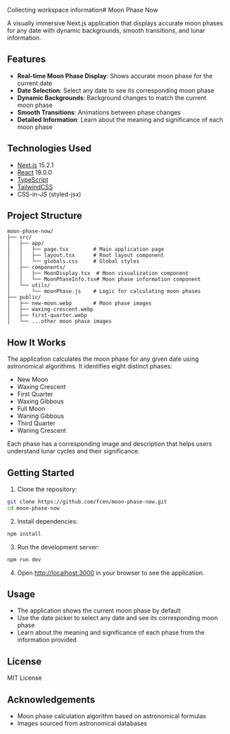 Collecting workspace information# Moon Phase Now

A visually immersive Next.js application that displays accurate moon phases for any date with dynamic backgrounds, smooth transitions, and lunar information.

## Features

- **Real-time Moon Phase Display**: Shows accurate moon phase for the current date
- **Date Selection**: Select any date to see its corresponding moon phase
- **Dynamic Backgrounds**: Background changes to match the current moon phase
- **Smooth Transitions**: Animations between phase changes
- **Detailed Information**: Learn about the meaning and significance of each moon phase

## Technologies Used

- [Next.js](https://nextjs.org/) 15.2.1
- [React](https://reactjs.org/) 19.0.0
- [TypeScript](https://www.typescriptlang.org/)
- [TailwindCSS](https://tailwindcss.com/)
- CSS-in-JS (styled-jsx)

## Project Structure

```
moon-phase-now/
├── src/
│   ├── app/
│   │   ├── page.tsx        # Main application page
│   │   ├── layout.tsx      # Root layout component
│   │   └── globals.css     # Global styles
│   ├── components/
│   │   ├── MoonDisplay.tsx  # Moon visualization component
│   │   └── MoonPhaseInfo.tsx# Moon phase information component
│   └── utils/
│       └── moonPhase.js    # Logic for calculating moon phases
├── public/
│   ├── new-moon.webp       # Moon phase images
│   ├── waxing-crescent.webp
│   ├── first-quarter.webp
│   └── ...other moon phase images
```

## How It Works

The application calculates the moon phase for any given date using astronomical algorithms. It identifies eight distinct phases:

- New Moon
- Waxing Crescent
- First Quarter
- Waxing Gibbous
- Full Moon
- Waning Gibbous
- Third Quarter
- Waning Crescent

Each phase has a corresponding image and description that helps users understand lunar cycles and their significance.

## Getting Started

1. Clone the repository:

```bash
git clone https://github.com/fcen/moon-phase-now.git
cd moon-phase-now
```

2. Install dependencies:

```bash
npm install
```

3. Run the development server:

```bash
npm run dev
```

4. Open [http://localhost:3000](http://localhost:3000) in your browser to see the application.

## Usage

- The application shows the current moon phase by default
- Use the date picker to select any date and see its corresponding moon phase
- Learn about the meaning and significance of each phase from the information provided

## License

MIT License

## Acknowledgements

- Moon phase calculation algorithm based on astronomical formulas
- Images sourced from astronomical databases
